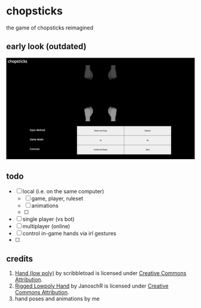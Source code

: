 # chopsticks

the game of chopsticks reimagined

## early look (outdated)

![preview of game](./early-look.png "is this tuff group leader?")

## todo

- [ ] local (i.e. on the same computer)
    - [ ] game, player, ruleset
    - [ ] animations 
    - [ ]
- [ ] single player (vs bot)
- [ ] multiplayer (online)
- [ ] control in-game hands via irl gestures
- [ ]

## credits

1. [Hand (low poly)](https://skfb.ly/Dr9p "sketchfab.com") by scribbletoad is licensed under [Creative Commons Attribution](http://creativecommons.org/licenses/by/4.0/ "license").
2. [Rigged Lowpoly Hand](https://skfb.ly/6RoCG "sketchfab.com") by JanoschR is licensed under [Creative Commons Attribution](http://creativecommons.org/licenses/by/4.0/ "license").
3. hand poses and animations by me
